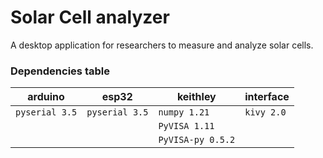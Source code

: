 # Solar Cell analyzer

A desktop application for researchers to measure and analyze solar cells. 

### Dependencies table

| arduino        | esp32          | keithley          | interface   |
|----------------|----------------|-------------------|-------------|
| `pyserial 3.5` | `pyserial 3.5` | `numpy 1.21`      | `kivy 2.0`  |
|                |                | `PyVISA 1.11`     |             |
|                |                | `PyVISA-py 0.5.2` |             |
